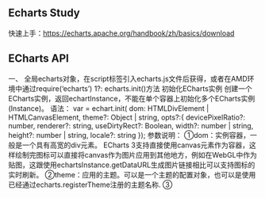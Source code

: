 ## Echarts Study  
快速上手：https://echarts.apache.org/handbook/zh/basics/download  


## ECharts API

一、	全局echarts对象，在script标签引入echarts.js文件后获得，或者在AMD环境中通过require(‘echarts’)
1?:	echarts.init()方法 初始化ECharts实例
	创建一个ECharts实例，返回echartInstance，不能在单个容器上初始化多个ECharts实例(Instance)。
	语法：
		var <name> = echart.init( dom: HTMLDivElement | HTMLCanvasElement, 
theme?: Object | string,
opts?:{
devicePixelRatio?: number,
renderer?: string,
useDirtyRect?: Boolean,
width?: number | string,
height?: number | string,
locale?: string
});
		参数说明：
			①dom：实例容器，一般是一个具有高宽的div元素。
ECharts 3支持直接使用canvas元素作为容器，这样绘制完图标可以直接将canvas作为图片应用到其他地方，例如在WebGL中作为贴图，这跟使用echartsInstance.getDataURL生成图片链接相比可以支持图标的实时刷新。
②theme：应用的主题。可以是一个主题的配置对象，也可以是使用已经通过echarts.registerTheme注册的主题名称.
③
